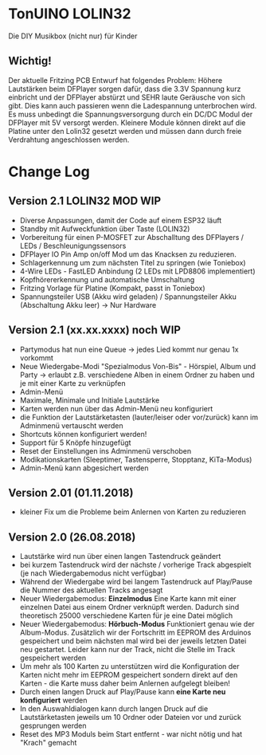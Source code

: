 # TonUINO LOLIN32
Die DIY Musikbox (nicht nur) für Kinder

## Wichtig!
Der aktuelle Fritzing PCB Entwurf hat folgendes Problem:
Höhere Lautstärken beim DFPlayer sorgen dafür, dass die 3.3V Spannung kurz einbricht und der DFPlayer abstürzt und SEHR laute Geräusche von sich gibt. Dies kann auch passieren wenn die Ladespannung unterbrochen wird.
Es muss unbedingt die Spannungsversorgung durch ein DC/DC Modul der DFPlayer mit 5V versorgt werden. Kleinere Module können direkt auf die Platine unter den Lolin32 gesetzt werden und müssen dann durch freie Verdrahtung angeschlossen werden.


# Change Log

## Version 2.1 LOLIN32 MOD WIP
- Diverse Anpassungen, damit der Code auf einem ESP32 läuft
- Standby mit Aufweckfunktion über Taste (LOLIN32)
- Vorbereitung für einen P-MOSFET zur Abschalltung des DFPlayers / LEDs / Beschleunigungssensors
- DFPlayer IO Pin Amp on/off Mod um das Knacksen zu reduzieren.
- Schlagerkennung um zum nächsten Titel zu springen (wie Toniebox)
- 4-Wire LEDs - FastLED Anbindung (2 LEDs mit LPD8806 implementiert)
- Kopfhörererkennung und automatische Umschaltung
- Fritzing Vorlage für Platine (Kompakt, passt in Toniebox)
- Spannungsteiler USB (Akku wird geladen) / Spannungsteiler Akku (Abschaltung Akku leer) -> Nur Hardware

## Version 2.1 (xx.xx.xxxx) noch WIP
- Partymodus hat nun eine Queue -> jedes Lied kommt nur genau 1x vorkommt
- Neue Wiedergabe-Modi "Spezialmodus Von-Bis" - Hörspiel, Album und Party -> erlaubt z.B. verschiedene Alben in einem Ordner zu haben und je mit einer Karte zu verknüpfen
- Admin-Menü
- Maximale, Minimale und Initiale Lautstärke
- Karten werden nun über das Admin-Menü neu konfiguriert
- die Funktion der Lautstärketasten (lauter/leiser oder vor/zurück) kann im Adminmenü vertauscht werden
- Shortcuts können konfiguriert werden!
- Support für 5 Knöpfe hinzugefügt
- Reset der Einstellungen ins Adminmenü verschoben
- Modikationskarten (Sleeptimer, Tastensperre, Stopptanz, KiTa-Modus)
- Admin-Menü kann abgesichert werden

## Version 2.01 (01.11.2018)
- kleiner Fix um die Probleme beim Anlernen von Karten zu reduzieren

## Version 2.0 (26.08.2018)

- Lautstärke wird nun über einen langen Tastendruck geändert
- bei kurzem Tastendruck wird der nächste / vorherige Track abgespielt (je nach Wiedergabemodus nicht verfügbar)
- Während der Wiedergabe wird bei langem Tastendruck auf Play/Pause die Nummer des aktuellen Tracks angesagt
- Neuer Wiedergabemodus: **Einzelmodus**
  Eine Karte kann mit einer einzelnen Datei aus einem Ordner verknüpft werden. Dadurch sind theoretisch 25000 verschiedene Karten für je eine Datei möglich
- Neuer Wiedergabemodus: **Hörbuch-Modus**
  Funktioniert genau wie der Album-Modus. Zusätzlich wir der Fortschritt im EEPROM des Arduinos gespeichert und beim nächsten mal wird bei der jeweils letzten Datei neu gestartet. Leider kann nur der Track, nicht die Stelle im Track gespeichert werden
- Um mehr als 100 Karten zu unterstützen wird die Konfiguration der Karten nicht mehr im EEPROM gespeichert sondern direkt auf den Karten - die Karte muss daher beim Anlernen aufgelegt bleiben!
- Durch einen langen Druck auf Play/Pause kann **eine Karte neu konfiguriert** werden
- In den Auswahldialogen kann durch langen Druck auf die Lautstärketasten jeweils um 10 Ordner oder Dateien vor und zurück gesprungen werden
- Reset des MP3 Moduls beim Start entfernt - war nicht nötig und hat "Krach" gemacht
